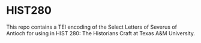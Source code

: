 # HIST280
This repo contains a TEI encoding of the Select Letters of Severus of Antioch for using in HIST 280: The Historians Craft at Texas A&amp;M University.

